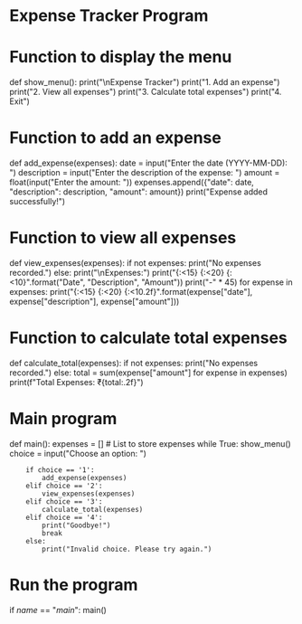 # Expense Tracker Program

# Function to display the menu
def show_menu():
    print("\nExpense Tracker")
    print("1. Add an expense")
    print("2. View all expenses")
    print("3. Calculate total expenses")
    print("4. Exit")

# Function to add an expense
def add_expense(expenses):
    date = input("Enter the date (YYYY-MM-DD): ")
    description = input("Enter the description of the expense: ")
    amount = float(input("Enter the amount: "))
    expenses.append({"date": date, "description": description, "amount": amount})
    print("Expense added successfully!")

# Function to view all expenses
def view_expenses(expenses):
    if not expenses:
        print("No expenses recorded.")
    else:
        print("\nExpenses:")
        print("{:<15} {:<20} {:<10}".format("Date", "Description", "Amount"))
        print("-" * 45)
        for expense in expenses:
            print("{:<15} {:<20} {:<10.2f}".format(expense["date"], expense["description"], expense["amount"]))

# Function to calculate total expenses
def calculate_total(expenses):
    if not expenses:
        print("No expenses recorded.")
    else:
        total = sum(expense["amount"] for expense in expenses)
        print(f"Total Expenses: ₹{total:.2f}")

# Main program
def main():
    expenses = []  # List to store expenses
    while True:
        show_menu()
        choice = input("Choose an option: ")
        
        if choice == '1':
            add_expense(expenses)
        elif choice == '2':
            view_expenses(expenses)
        elif choice == '3':
            calculate_total(expenses)
        elif choice == '4':
            print("Goodbye!")
            break
        else:
            print("Invalid choice. Please try again.")

# Run the program
if _name_ == "_main_":
    main()
